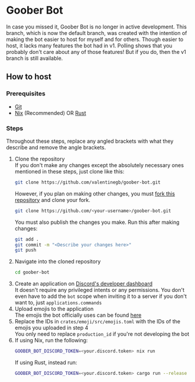 # Goober Bot

In case you missed it, Goober Bot is no longer in active development. This
branch, which is now the default branch, was created with the intention of
making the bot easier to host for myself and for others. Though easier to host,
it lacks many features the bot had in v1. Polling shows that you probably don't
care about any of those features! But if you do, then the v1 branch is still
available.

## How to host

### Prerequisites

- [Git](https://git-scm.com/install/)
- [Nix](https://nixos.org/download/) (Recommended) OR [Rust](https://rust-lang.org/tools/install/)

### Steps

Throughout these steps, replace any angled brackets with what they describe and
remove the angle brackets.

1. Clone the repository \
   If you don't make any changes except the absolutely necessary ones mentioned
   in these steps, just clone like this:
   ```sh
   git clone https://github.com/valentinegb/goober-bot.git
   ```
   However, if you plan on making other changes, you must [fork this repository](https://github.com/valentinegb/goober-bot/fork)
   and clone your fork.
   ```sh
   git clone https://github.com/<your-username>/goober-bot.git
   ```
   You must also publish the changes you make. Run this after making changes:
   ```sh
   git add .
   git commit -m "<Describe your changes here>"
   git push
   ```
2. Navigate into the cloned repository
   ```sh
   cd goober-bot
   ```
3. Create an application on [Discord's developer dashboard](https://discord.com/developers/applications) \
   It doesn't require any privileged intents or any permissions. You don't even
   have to add the `bot` scope when inviting it to a server if you don't want
   to, just `applications.commands`
4. Upload emojis to the application \
   The emojis the bot officially uses can be found [here](https://volpeon.ink/emojis/floof/)
5. Replace the IDs in `crates/emoji/src/emojis.toml` with the IDs of the emojis
   you uploaded in step 4 \
   You only need to replace `production_id` if you're not developing the bot
6. If using Nix, run the following:
   ```sh
   GOOBER_BOT_DISCORD_TOKEN=<your.discord.token> nix run
   ```
   If using Rust, instead run:
   ```sh
   GOOBER_BOT_DISCORD_TOKEN=<your.discord.token> cargo run --release
   ```
